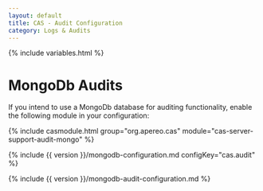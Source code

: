 ```yaml
---
layout: default
title: CAS - Audit Configuration
category: Logs & Audits
---
```

{% include variables.html %}

# MongoDb Audits

If you intend to use a MongoDb database for auditing functionality, enable the following module in your configuration:

{% include casmodule.html group="org.apereo.cas" module="cas-server-support-audit-mongo" %}

{% include {{ version }}/mongodb-configuration.md configKey="cas.audit" %}

{% include {{ version }}/mongodb-audit-configuration.md %}

